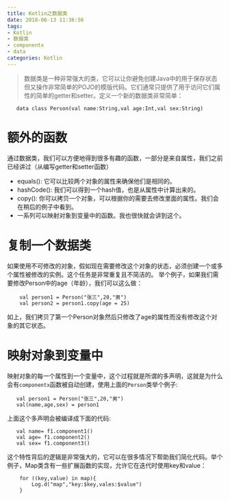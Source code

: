 ```yaml
---
title: Kotlin之数据类
date: 2018-06-13 11:36:56
tags:
- Kotlin
- 数据类
- componentx
- data
categories: Kotlin
---
```


>数据类是一种非常强大的类，它可以让你避免创建Java中的用于保存状态但又操作非常简单的POJO的模版代码。它们通常只提供了用于访问它们属性的简单的getter和setter。定义一个新的数据类非常简单：

       data class Person(val name:String,val age:Int,val sex:String)

# 额外的函数
通过数据类，我们可以方便地得到很多有趣的函数，一部分是来自属性，我们之前已经讲过（从编写getter和setter函数）

- equals(): 它可以比较两个对象的属性来确保他们是相同的。
- hashCode(): 我们可以得到一个hash值，也是从属性中计算出来的。
- copy(): 你可以拷贝一个对象，可以根据你的需要去修改里面的属性。我们会在稍后的例子中看到。
- 一系列可以映射对象到变量中的函数。我也很快就会讲到这个。

# 复制一个数据类
如果使用不可修改的对象，假如现在需要修改这个对象的状态，必须创建一个或多个属性被修改的实例。这个任务是非常重复且不简洁的。
举个例子，如果我们需要修改Person中的age（年龄），我们可以这么做：

        val person1 = Person("张三",20,"男")
        val person2 = person1.copy(age = 25)

如上，我们拷贝了第一个Person对象然后只修改了age的属性而没有修改这个对象的其它状态。

# 映射对象到变量中
映射对象的每一个属性到一个变量中，这个过程就是所谓的多声明，这就是为什么会有`componentx`函数被自动创建，使用上面的`Person`类举个例子:
 
       val person1 = Person("张三",20,"男")
       val(name,age,sex) = person1

上面这个多声明会被编译成下面的代码:

       val name= f1.component1()
       val age= f1.component2()
       val sex= f1.component3()

这个特性背后的逻辑是非常强大的，它可以在很多情况下帮助我们简化代码。举个例子，Map类含有一些扩展函数的实现，允许它在迭代时使用key和value：

        for ((key,value) in map){
            Log.d("map","key:$key,vales:$value")
        }
